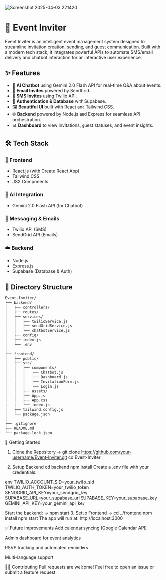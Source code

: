 ![Screenshot 2025-04-03 221420](https://github.com/user-attachments/assets/5d0022e7-ac65-48eb-8859-9915c31af3c9)

# 🎉 Event Inviter

Event Inviter is an intelligent event management system designed to streamline invitation creation, sending, and guest communication. Built with a modern tech stack, it integrates powerful APIs to automate SMS/email delivery and chatbot interaction for an interactive user experience.

## ✨ Features

- 💬 **AI Chatbot** using Gemini 2.0 Flash API for real-time Q&A about events.
- 📧 **Email Invites** powered by SendGrid.
- 📱 **SMS Invites** using Twilio API.
- 🔐 **Authentication & Database** with Supabase.
- 🖼️ **Beautiful UI** built with React and Tailwind CSS.
- 🌐 **Backend** powered by Node.js and Express for seamless API orchestration.
- 📊 **Dashboard** to view invitations, guest statuses, and event insights.


## 🛠️ Tech Stack

### 🔧 Frontend
- React.js (with Create React App)
- Tailwind CSS
- JSX Components

### 🧠 AI Integration
- Gemini 2.0 Flash API (for Chatbot)

### 📲 Messaging & Emails
- Twilio API (SMS)
- SendGrid API (Emails)

### ☁️ Backend
- Node.js
- Express.js
- Supabase (Database & Auth)


## 📁 Directory Structure

```bash
Event-Inviter/
├── backend/
│   ├── controllers/
│   ├── routes/
│   ├── services/
│   │   ├── twilioService.js
│   │   ├── sendGridService.js
│   │   └── chatbotService.js
│   ├── config/
│   ├── index.js
│   └── .env
│
├── frontend/
│   ├── public/
│   ├── src/
│   │   ├── components/
│   │   │   ├── Chatbot.js
│   │   │   ├── Dashboard.js
│   │   │   ├── InvitationForm.js
│   │   │   └── Login.js
│   │   ├── assets/
│   │   ├── App.js
│   │   ├── App.css
│   │   └── index.js
│   ├── tailwind.config.js
│   └── package.json
│
├── .gitignore
├── README.md
└── package-lock.json
```

🚀 Getting Started
1. Clone the Repository ->
git clone https://github.com/your-username/Event-Inviter.git
cd Event-Inviter

3. Setup Backend
cd backend
npm install
Create a .env file with your credentials:

env
TWILIO_ACCOUNT_SID=your_twilio_sid
TWILIO_AUTH_TOKEN=your_twilio_token
SENDGRID_API_KEY=your_sendgrid_key
SUPABASE_URL=your_supabase_url
SUPABASE_KEY=your_supabase_key
GEMINI_API_KEY=your_gemini_api_key

Start the backend:
->
npm start
3. Setup Frontend
->
cd ../frontend
npm install
npm start
The app will run at: http://localhost:3000



✅ Future Improvements
Add calendar syncing (Google Calendar API)

Admin dashboard for event analytics

RSVP tracking and automated reminders

Multi-language support

🧑‍💻 Contributing
Pull requests are welcome! Feel free to open an issue or submit a feature request.







